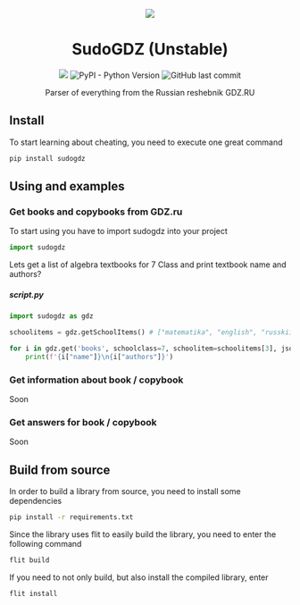 <p align='center'><img src='https://github.com/aye20054925/SudoGDZ/blob/main/png/Logo.png?raw=true'></p>
<h1 align='center'>SudoGDZ (Unstable)</h1>
<p align='center'>
	<img src="https://img.shields.io/badge/version-0.1.0-orange">
	<img alt="PyPI - Python Version" src="https://img.shields.io/pypi/pyversions/sudogdz">
	<img alt="GitHub last commit" src="https://img.shields.io/github/last-commit/aye20054925/sudogdz">
</p>
<p align='center'>Parser of everything from the Russian reshebnik GDZ.RU</p>

## Install
To start learning about cheating, you need to execute one great command
```bash
pip install sudogdz
```

## Using and examples
### Get books and copybooks from GDZ.ru
To start using you have to import sudogdz into your project
```python
import sudogdz
```
Lets get a list of algebra textbooks for 7 Class and print textbook name and authors?
##### script.py
```python
import sudogdz as gdz

schoolitems = gdz.getSchoolItems() # ["matematika", "english", "russkii_yazik", "algebra", ...]

for i in gdz.get('books', schoolclass=7, schoolitem=schoolitems[3], json=True):
    print(f'{i["name"]}\n{i["authors"]}')
```

### Get information about book / copybook
Soon
### Get answers for book / copybook
Soon

## Build from source
In order to build a library from source, you need to install some dependencies
```bash
pip install -r requirements.txt
```
Since the library uses flit to easily build the library, you need to enter the following command
```bash
flit build
```
If you need to not only build, but also install the compiled library, enter
```bash
flit install
```